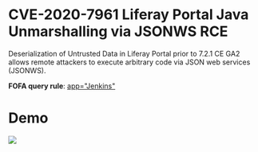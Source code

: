 # CVE-2020-7961 Liferay Portal Java Unmarshalling via JSONWS RCE

Deserialization of Untrusted Data in Liferay Portal prior to 7.2.1 CE GA2 allows remote attackers to execute arbitrary code via JSON web services (JSONWS).

**FOFA query rule**: [app="Jenkins"](https://fofa.so/result?qbase64=YXBwPSJMaWZlcmF5Ig%3D%3D) 

# Demo

![](Liferay_Portal_JSONWS_RCE_CVE_2020_7961.gif)

